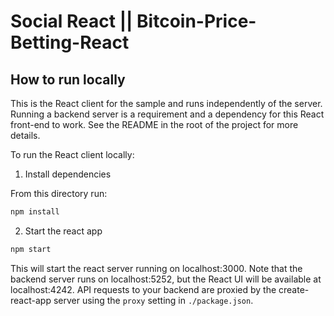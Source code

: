 # Social React || Bitcoin-Price-Betting-React

## How to run locally

This is the React client for the sample and runs independently of the server.
Running a backend server is a requirement and a dependency for this React front-end to work. See the README in the root of the project for more details.

To run the React client locally:

1. Install dependencies

From this directory run:

```sh
npm install
```

2. Start the react app

```sh
npm start
```

This will start the react server running on localhost:3000. Note that the
backend server runs on localhost:5252, but the React UI will be available at
localhost:4242. API requests to your backend are proxied by the
create-react-app server using the `proxy` setting in `./package.json`.
